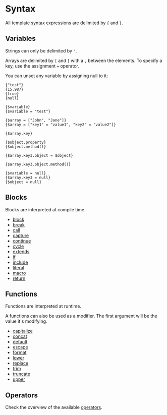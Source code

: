 # Syntax

All template syntax expressions are delimited by ```{``` and ```}```.

## Variables

Strings can only be delimited by ```"```.

Arrays are delimited by ```[``` and ```]``` with a ```,``` between the elements.
To specify a key, use the assignment ```=``` operator.

You can unset any variable by assigning null to it:

```
{"test"}
{15.987}
{true}
{null}

{$variable}
{$variable = "test"}

{$array = ["John", "Jane"]}
{$array = ["key1" = "value1", "key2" = "value2"]}

{$array.key}

{$object.property}
{$object.method()}

{$array.key3.object = $object}

{$array.key3.object.method()}

{$variable = null}
{$array.key3 = null}
{$object = null}
```

## Blocks

Blocks are interpreted at compile time.

- [block](blocks/block.md)
- [break](blocks/break.md)
- [call](blocks/call.md)
- [capture](blocks/capture.md)
- [continue](blocks/continue.md)
- [cycle](blocks/cycle.md)
- [extends](blocks/extends.md)
- [if](blocks/if.md)
- [include](blocks/include.md)
- [literal](blocks/literal.md)
- [macro](blocks/macro.md)
- [return](blocks/return.md)

## Functions

Functions are interpreted at runtime.

A functions can also be used as a modifier.
The first argument will be the value it's modifying.

- [capitalize](functions/capitalize.md)
- [concat](functions/concat.md)
- [default](functions/default.md)
- [escape](functions/escape.md)
- [format](functions/format.md)
- [lower](functions/lower.md)
- [replace](functions/replace.md)
- [trim](functions/trim.md)
- [truncate](functions/truncate.md)
- [upper](functions/upper.md)

## Operators

Check the overview of the available [operators](operators.md).
